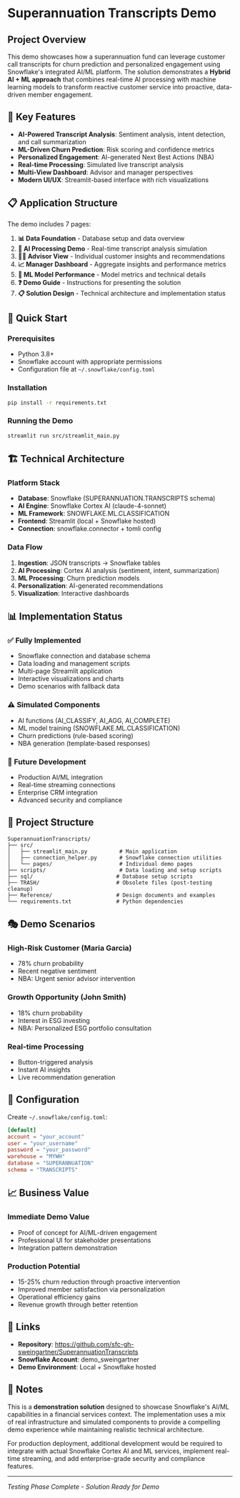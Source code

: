 # Superannuation Transcripts Demo

## Project Overview

This demo showcases how a superannuation fund can leverage customer call transcripts for churn prediction and personalized engagement using Snowflake's integrated AI/ML platform. The solution demonstrates a **Hybrid AI + ML approach** that combines real-time AI processing with machine learning models to transform reactive customer service into proactive, data-driven member engagement.

## 🎯 Key Features

- **AI-Powered Transcript Analysis**: Sentiment analysis, intent detection, and call summarization
- **ML-Driven Churn Prediction**: Risk scoring and confidence metrics
- **Personalized Engagement**: AI-generated Next Best Actions (NBA)
- **Real-time Processing**: Simulated live transcript analysis
- **Multi-View Dashboard**: Advisor and manager perspectives
- **Modern UI/UX**: Streamlit-based interface with rich visualizations

## 📋 Application Structure

The demo includes 7 pages:

1. **📊 Data Foundation** - Database setup and data overview
2. **🤖 AI Processing Demo** - Real-time transcript analysis simulation
3. **👨‍💼 Advisor View** - Individual customer insights and recommendations
4. **📈 Manager Dashboard** - Aggregate insights and performance metrics
5. **🔬 ML Model Performance** - Model metrics and technical details
6. **❓ Demo Guide** - Instructions for presenting the solution
7. **📋 Solution Design** - Technical architecture and implementation status

## 🚀 Quick Start

### Prerequisites
- Python 3.8+
- Snowflake account with appropriate permissions
- Configuration file at `~/.snowflake/config.toml`

### Installation
```bash
pip install -r requirements.txt
```

### Running the Demo
```bash
streamlit run src/streamlit_main.py
```

## 🏗️ Technical Architecture

### Platform Stack
- **Database**: Snowflake (SUPERANNUATION.TRANSCRIPTS schema)
- **AI Engine**: Snowflake Cortex AI (claude-4-sonnet)
- **ML Framework**: SNOWFLAKE.ML.CLASSIFICATION
- **Frontend**: Streamlit (local + Snowflake hosted)
- **Connection**: snowflake.connector + tomli config

### Data Flow
1. **Ingestion**: JSON transcripts → Snowflake tables
2. **AI Processing**: Cortex AI analysis (sentiment, intent, summarization)
3. **ML Processing**: Churn prediction models
4. **Personalization**: AI-generated recommendations
5. **Visualization**: Interactive dashboards

## 📊 Implementation Status

### ✅ Fully Implemented
- Snowflake connection and database schema
- Data loading and management scripts
- Multi-page Streamlit application
- Interactive visualizations and charts
- Demo scenarios with fallback data

### ⚠️ Simulated Components
- AI functions (AI_CLASSIFY, AI_AGG, AI_COMPLETE)
- ML model training (SNOWFLAKE.ML.CLASSIFICATION)
- Churn predictions (rule-based scoring)
- NBA generation (template-based responses)

### 🔮 Future Development
- Production AI/ML integration
- Real-time streaming connections
- Enterprise CRM integration
- Advanced security and compliance

## 📁 Project Structure

```
SuperannuationTranscripts/
├── src/
│   ├── streamlit_main.py          # Main application
│   ├── connection_helper.py       # Snowflake connection utilities
│   └── pages/                     # Individual demo pages
├── scripts/                       # Data loading and setup scripts
├── sql/                          # Database setup scripts
├── TRASH/                        # Obsolete files (post-testing cleanup)
├── Reference/                    # Design documents and examples
└── requirements.txt              # Python dependencies
```

## 🎭 Demo Scenarios

### High-Risk Customer (Maria Garcia)
- 78% churn probability
- Recent negative sentiment
- NBA: Urgent senior advisor intervention

### Growth Opportunity (John Smith)
- 18% churn probability
- Interest in ESG investing
- NBA: Personalized ESG portfolio consultation

### Real-time Processing
- Button-triggered analysis
- Instant AI insights
- Live recommendation generation

## 🔧 Configuration

Create `~/.snowflake/config.toml`:
```toml
[default]
account = "your_account"
user = "your_username"
password = "your_password"
warehouse = "MYWH"
database = "SUPERANNUATION"
schema = "TRANSCRIPTS"
```

## 📈 Business Value

### Immediate Demo Value
- Proof of concept for AI/ML-driven engagement
- Professional UI for stakeholder presentations
- Integration pattern demonstration

### Production Potential
- 15-25% churn reduction through proactive intervention
- Improved member satisfaction via personalization
- Operational efficiency gains
- Revenue growth through better retention

## 🔗 Links

- **Repository**: https://github.com/sfc-gh-sweingartner/SuperannuationTranscripts
- **Snowflake Account**: demo_sweingartner
- **Demo Environment**: Local + Snowflake hosted

## 📝 Notes

This is a **demonstration solution** designed to showcase Snowflake's AI/ML capabilities in a financial services context. The implementation uses a mix of real infrastructure and simulated components to provide a compelling demo experience while maintaining realistic technical architecture.

For production deployment, additional development would be required to integrate with actual Snowflake Cortex AI and ML services, implement real-time streaming, and add enterprise-grade security and compliance features.

---

*Testing Phase Complete - Solution Ready for Demo* 